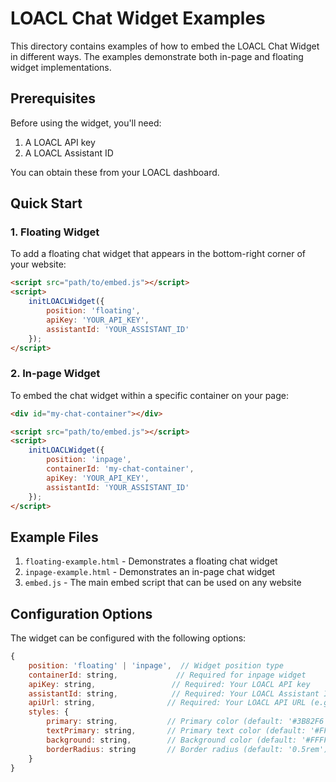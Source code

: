 # LOACL Chat Widget Examples

This directory contains examples of how to embed the LOACL Chat Widget in different ways. The examples demonstrate both in-page and floating widget implementations.

## Prerequisites

Before using the widget, you'll need:
1. A LOACL API key
2. A LOACL Assistant ID

You can obtain these from your LOACL dashboard.

## Quick Start

### 1. Floating Widget

To add a floating chat widget that appears in the bottom-right corner of your website:

```html
<script src="path/to/embed.js"></script>
<script>
    initLOACLWidget({
        position: 'floating',
        apiKey: 'YOUR_API_KEY',
        assistantId: 'YOUR_ASSISTANT_ID'
    });
</script>
```

### 2. In-page Widget

To embed the chat widget within a specific container on your page:

```html
<div id="my-chat-container"></div>

<script src="path/to/embed.js"></script>
<script>
    initLOACLWidget({
        position: 'inpage',
        containerId: 'my-chat-container',
        apiKey: 'YOUR_API_KEY',
        assistantId: 'YOUR_ASSISTANT_ID'
    });
</script>
```

## Example Files

1. `floating-example.html` - Demonstrates a floating chat widget
2. `inpage-example.html` - Demonstrates an in-page chat widget
3. `embed.js` - The main embed script that can be used on any website

## Configuration Options

The widget can be configured with the following options:

```javascript
{
    position: 'floating' | 'inpage',  // Widget position type
    containerId: string,             // Required for inpage widget
    apiKey: string,                 // Required: Your LOACL API key
    assistantId: string,            // Required: Your LOACL Assistant ID
    apiUrl: string,                // Required: Your LOACL API URL (e.g., 'http://localhost:5173')
    styles: {
        primary: string,           // Primary color (default: '#3B82F6')
        textPrimary: string,       // Primary text color (default: '#FFFFFF')
        background: string,        // Background color (default: '#FFFFFF')
        borderRadius: string       // Border radius (default: '0.5rem')
    }
}
```